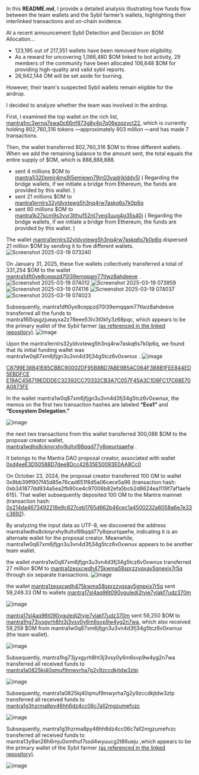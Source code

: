 In this **README.md**, I provide a detailed analysis illustrating how funds flow between the team wallets and the Sybil farmer’s wallets, highlighting their interlinked transactions and on-chain evidence.

At a recent announcement  Sybil Detection and Decision on $OM Allocation...

- 123,195 out of 217,351 wallets have been removed from eligibility.  
- As a reward for uncovering 1,066,480 $OM linked to bot activity, 29 members of the community have been allocated 106,648 $OM for providing high-quality and valid sybil reports.
- 26,942,144 OM will be set aside for burning.

However, their team's suspected Sybil wallets remain eligible for the airdrop. 

I decided to analyze whether the team was involved in the airdrop.


First, I examined the top wallet on the rich list, [mantra1nc3wrnq7swa0c66nf873g8y4p7q06ezqzyct22](http://176.97.114.147:5173/MANTRA-1/account/mantra1nc3wrnq7swa0c66nf873g8y4p7q06ezqzyct22), 
which is currently holding 802,760,316 tokens —approximately 803 million —and has made 7 transactions.

Then, the wallet transferred 802,760,316 $OM to three different wallets. When we add the remaining balance to the amount sent, the total equals the entire supply of $OM, which is 888,888,888.

- sent 4 millions $OM to [mantra1j320pmjr4ms9j5emjewn79jn03yadrjklddy5l](http://176.97.114.147:5173/MANTRA-1/account/mantra1j320pmjr4ms9j5emjewn79jn03yadrjklddy5l) ( Regarding the bridge wallets, if we initiate a bridge from Ethereum, the funds are provided by this wallet. ) 
- sent 21 millions $OM to [mantra1ernlrs32yldvxtewg5h3nq4rw7askq6s7k0p6q](http://176.97.114.147:5173/MANTRA-1/account/mantra1ernlrs32yldvxtewg5h3nq4rw7askq6s7k0p6q) 
- sent 60 millions $OM to [mantra1k27scm9s3yvr3lthuf52nt7veg3uug4g35s40j](http://176.97.114.147:5173/MANTRA-1/account/mantra1k27scm9s3yvr3lthuf52nt7veg3uug4g35s40j) ( Regarding the bridge wallets, if we initiate a bridge from Ethereum, the funds are provided by this wallet. ) 

The wallet [mantra1ernlrs32yldvxtewg5h3nq4rw7askq6s7k0p6q](http://176.97.114.147:5173/MANTRA-1/account/mantra1ernlrs32yldvxtewg5h3nq4rw7askq6s7k0p6q) dispersed 21 million $OM by sending it to five different wallets.
![Screenshot 2025-03-19 073240](https://github.com/user-attachments/assets/108f8440-befc-423a-8417-ee03d00a8445)


On January 31, 2025, these five wallets collectively transferred a total of 331,254 $OM to the wallet [mantra1dft0ye8ceppzd70l39emqqam77tlwz8ahdeeve](http://176.97.114.147:5173/MANTRA-1/account/mantra1dft0ye8ceppzd70l39emqqam77tlwz8ahdeeve) .
![Screenshot 2025-03-19 074012](https://github.com/user-attachments/assets/78f1cf28-3139-4f2f-9b2c-3c5ac5f4b807)
![Screenshot 2025-03-19 073959](https://github.com/user-attachments/assets/acc75a41-1303-4213-a58d-b631df0e63e1)
![Screenshot 2025-03-19 074116](https://github.com/user-attachments/assets/3d7dc9e6-96c4-489e-aa95-33f4199f7c10)
![Screenshot 2025-03-19 074037](https://github.com/user-attachments/assets/8f1a8111-d76f-41ba-8579-f5c5c7ce1200)
![Screenshot 2025-03-19 074023](https://github.com/user-attachments/assets/62cdc7c4-97e9-40d8-abad-8055e310ed53)

Subsequently, mantra1dft0ye8ceppzd70l39emqqam77tlwz8ahdeeve transferred all the funds to mantra16l5qsgzjueayxa2z78eee53lv3t0kfy3z68pqc, which appears to be the primary wallet of the Sybil farmer [(as referenced in the linked repository)](https://github.com/SolanaLeeky/SybilSlayingSeason/blob/main/sybil-farming/README.md).
![image](https://github.com/user-attachments/assets/4b44c903-89e3-406f-9ee9-d3bf1012e783)


Upon the mantra1ernlrs32yldvxtewg5h3nq4rw7askq6s7k0p6q, we found that its initial funding wallet was mantra1w0q87xm6jfjgn3u3vn4d3fj34g5tcz6v0xwnux .
![image](https://github.com/user-attachments/assets/8d8aa476-fff5-4bae-b1c2-1b8edd01f5e8)

[C8799E38B41E85CBBC90002DF95B8BD7ABE9B5AC064F3B8B1FEE844ED5EBDFCE](http://176.97.114.147:5173/MANTRA-1/tx/C8799E38B41E85CBBC90002DF95B8BD7ABE9B5AC064F3B8B1FEE844ED5EBDFCE)
[E19AC456719EDDDEC32392CC70332CB3A7C057F45A3C1D8FC17C68E70A0873FE](http://176.97.114.147:5173/MANTRA-1/tx/E19AC456719EDDDEC32392CC70332CB3A7C057F45A3C1D8FC17C68E70A0873FE)

In the wallet mantra1w0q87xm6jfjgn3u3vn4d3fj34g5tcz6v0xwnux, the memos on the first two transaction hashes are labeled **“Eco1”** and **“Ecosystem Delegation.”**

![image](https://github.com/user-attachments/assets/f3c734e1-ef28-4040-b319-c8aa774fa572)

the next two transactions from this wallet transferred 300,088 $OM to the proposal creator wallet, [mantra1wdhs8cknyrxhy9ultvl98qqd77y8qeurtqaefw](http://176.97.114.147:5173/MANTRA-1/account/mantra1wdhs8cknyrxhy9ultvl98qqd77y8qeurtqaefw) .

It belongs to the Mantra DAO proposal creator, associated with wallet [0xd4eeE3D50588D7dee8Dcc42635E50093E0AA8Cc0](https://snapshot.box/#/s:mantra-dao.eth/profile/0xd4eeE3D50588D7dee8Dcc42635E50093E0AA8Cc0/proposals)

On October 23, 2024, the proposal creator transferred 100 OM to wallet 0x9bb39ff907f45d85e76cad651f8d5a06cece5a96 (transaction hash: 0xb341877dd934a5ea2fb90ce4c97006b82efa5bcb2d8624ea1119f7af1ae1e615). That wallet subsequently deposited 100 OM to the Mantra mainnet (transaction hash: [0x214da4673492218e9c827ceb1765d662b46cec1a4500232a6058a6e7e33c3692](https://www.okx.com/web3/explorer/eth/tx/0x214da4673492218e9c827ceb1765d662b46cec1a4500232a6058a6e7e33c3692)).

By analyzing the input data as UTF-8, we discovered the address mantra1wdhs8cknyrxhy9ultvl98qqd77y8qeurtqaefw, indicating it is an alternate wallet for the proposal creator. Meanwhile, mantra1w0q87xm6jfjgn3u3vn4d3fj34g5tcz6v0xwnux appears to be another team wallet.

the wallet mantra1w0q87xm6jfjgn3u3vn4d3fj34g5tcz6v0xwnux transferred 27 million $OM to [mantra1zesxcwdh475kwma58sprzzyqxay5gnexjx7r5q](http://176.97.114.147:5173/MANTRA-1/account/mantra1zesxcwdh475kwma58sprzzyqxay5gnexjx7r5q) through six separate transactions.
![image](https://github.com/user-attachments/assets/6e4712ad-f691-48e3-8205-f05616cded77)


the wallet [mantra1zesxcwdh475kwma58sprzzyqxay5gnexjx7r5q](http://176.97.114.147:5173/MANTRA-1/account/mantra1zesxcwdh475kwma58sprzzyqxay5gnexjx7r5q) sent 59,249.33 OM to wallets [mantra17sl4aq96t090vguledj2tyje7ylakf7udz370m](http://176.97.114.147:5173/MANTRA-1/account/mantra1hg73jyxgyrh8ht3j3vsy0y6m6svp9w4yg2n7wa) 

![image](https://github.com/user-attachments/assets/7ac9d87b-8f31-4886-b7b1-449094ccc9a4)


[mantra17sl4aq96t090vguledj2tyje7ylakf7udz370m](http://176.97.114.147:5173/MANTRA-1/account/mantra1hg73jyxgyrh8ht3j3vsy0y6m6svp9w4yg2n7wa) sent 59,250 $OM to [mantra1hg73jyxgyrh8ht3j3vsy0y6m6svp9w4yg2n7wa](http://176.97.114.147:5173/MANTRA-1/account/mantra1hg73jyxgyrh8ht3j3vsy0y6m6svp9w4yg2n7wa), which also received 59,259 $OM from mantra1w0q87xm6jfjgn3u3vn4d3fj34g5tcz6v0xwnux (the team wallet).

![image](https://github.com/user-attachments/assets/3a02ed95-7e07-4dfc-ad9b-b11cd8741d58)

Subsequently, mantra1hg73jyxgyrh8ht3j3vsy0y6m6svp9w4yg2n7wa transferred all received funds to [mantra1a0825kj40qmuf9mwyrha7g2y9zccdkjtdw3ztp](http://176.97.114.147:5173/MANTRA-1/account/mantra1a0825kj40qmuf9mwyrha7g2y9zccdkjtdw3ztp) 

![image](https://github.com/user-attachments/assets/dd7c90fe-2db6-4f81-8e2c-f53c23740d52)

Subsequently, mantra1a0825kj40qmuf9mwyrha7g2y9zccdkjtdw3ztp transferred all received funds to [mantra1g3hzrma8py46hh6dz4cc06c7all2mgzumefvzc](http://176.97.114.147:5173/MANTRA-1/account/mantra1g3hzrma8py46hh6dz4cc06c7all2mgzumefvzc) 

![image](https://github.com/user-attachments/assets/d7a58ce9-0d7c-49ac-9a20-34b19d0f27be)


Subsequently, mantra1g3hzrma8py46hh6dz4cc06c7all2mgzumefvzc transferred all received funds to mantra13y9an26h6mju0xmthuf7ssd4wyuucg2t86ueju ,which appears to be the primary wallet of the Sybil farmer [(as referenced in the linked repository)](https://github.com/SolanaLeeky/SybilSlayingSeason/blob/main/sybil-farming/README.md).

![image](https://github.com/user-attachments/assets/ad906868-206c-454f-b756-e305a14d2e2e)

